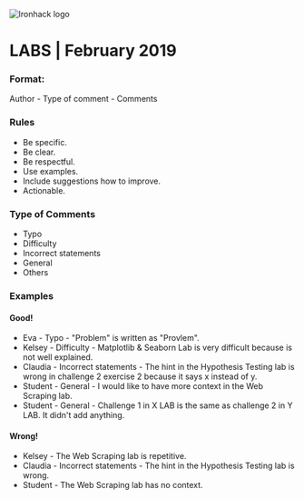 ![Ironhack logo](https://i.imgur.com/1QgrNNw.png)

# LABS | February 2019

### Format:
Author - Type of comment - Comments

### Rules
- Be specific.
- Be clear.
- Be respectful.
- Use examples.
- Include suggestions how to improve. 
- Actionable. 

### Type of Comments
- Typo
- Difficulty
- Incorrect statements
- General
- Others

### Examples
#### Good!
- Eva - Typo - "Problem" is written as "Provlem".
- Kelsey - Difficulty - Matplotlib & Seaborn Lab is very difficult because is not well explained.
- Claudia - Incorrect statements - The hint in the Hypothesis Testing lab is wrong in challenge 2 exercise 2 because it says x instead of y. 
- Student - General - I would like to have more context in the Web Scraping lab.
- Student - General - Challenge 1 in X LAB is the same as challenge 2 in Y LAB. It didn't add anything. 

#### Wrong!
- Kelsey - The Web Scraping lab is repetitive. 
- Claudia - Incorrect statements - The hint in the Hypothesis Testing lab is wrong. 
- Student - The Web Scraping lab has no context.
